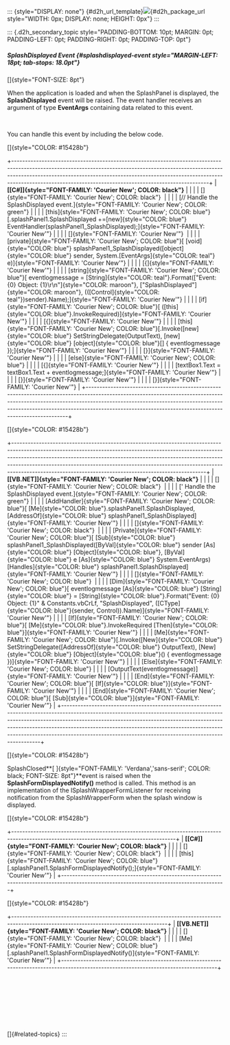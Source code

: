 ::: {style="DISPLAY: none"}
[](ms-xhelp:///?Id=d2h_url_template){#d2h_url_template}![](!package_url!){#d2h_package_url style="WIDTH: 0px; DISPLAY: none; HEIGHT: 0px"}
:::

::: {.d2h_secondary_topic style="PADDING-BOTTOM: 10pt; MARGIN: 0pt; PADDING-LEFT: 0pt; PADDING-RIGHT: 0pt; PADDING-TOP: 0pt"}
##### SplashDisplayed Event {#splashdisplayed-event style="MARGIN-LEFT: 18pt; tab-stops: 18.0pt"}

[]{style="FONT-SIZE: 8pt"} 

When the application is loaded and when the SplashPanel is displayed, the **SplashDisplayed** event will be raised. The event handler receives an argument of type **EventArgs** containing data related to this event.

 

You can handle this event by including the below code.

[]{style="COLOR: #15428b"} 

+-----------------------------------------------------------------------------------------------------------------------------------------------------------------------------------------------------------------------------------------------------------------------------------------------------------------+
| **[\[C#\]]{style="FONT-FAMILY: 'Courier New'; COLOR: black"}**                                                                                                                                                                                                                                                  |
|                                                                                                                                                                                                                                                                                                                 |
| []{style="FONT-FAMILY: 'Courier New'; COLOR: black"}                                                                                                                                                                                                                                                            |
|                                                                                                                                                                                                                                                                                                                 |
| [// Handle the SplashDisplayed event.]{style="FONT-FAMILY: 'Courier New'; COLOR: green"}                                                                                                                                                                                                                        |
|                                                                                                                                                                                                                                                                                                                 |
| [this]{style="FONT-FAMILY: 'Courier New'; COLOR: blue"}[.splashPanel1.SplashDisplayed +=[new]{style="COLOR: blue"} EventHandler(splashPanel1_SplashDisplayed);]{style="FONT-FAMILY: 'Courier New'"}                                                                                                             |
|                                                                                                                                                                                                                                                                                                                 |
| []{style="FONT-FAMILY: 'Courier New'"}                                                                                                                                                                                                                                                                          |
|                                                                                                                                                                                                                                                                                                                 |
| [private]{style="FONT-FAMILY: 'Courier New'; COLOR: blue"}[ [void]{style="COLOR: blue"} splashPanel1_SplashDisplayed([object]{style="COLOR: blue"} sender, System.[EventArgs]{style="COLOR: teal"} e)]{style="FONT-FAMILY: 'Courier New'"}                                                                      |
|                                                                                                                                                                                                                                                                                                                 |
| [{]{style="FONT-FAMILY: 'Courier New'"}                                                                                                                                                                                                                                                                         |
|                                                                                                                                                                                                                                                                                                                 |
| [string]{style="FONT-FAMILY: 'Courier New'; COLOR: blue"}[ eventlogmessage = [String]{style="COLOR: teal"}.Format([\"Event: {0} Object: {1}\\r\\n\"]{style="COLOR: maroon"}, [\"SplashDisplayed\"]{style="COLOR: maroon"}, (([Control]{style="COLOR: teal"})sender).Name);]{style="FONT-FAMILY: 'Courier New'"} |
|                                                                                                                                                                                                                                                                                                                 |
| [if]{style="FONT-FAMILY: 'Courier New'; COLOR: blue"}[ ([this]{style="COLOR: blue"}.InvokeRequired)]{style="FONT-FAMILY: 'Courier New'"}                                                                                                                                                                        |
|                                                                                                                                                                                                                                                                                                                 |
| [{]{style="FONT-FAMILY: 'Courier New'"}                                                                                                                                                                                                                                                                         |
|                                                                                                                                                                                                                                                                                                                 |
| [this]{style="FONT-FAMILY: 'Courier New'; COLOR: blue"}[.Invoke([new]{style="COLOR: blue"} SetStringDelegate(OutputText), [new]{style="COLOR: blue"} [object]{style="COLOR: blue"}\[\] { eventlogmessage });]{style="FONT-FAMILY: 'Courier New'"}                                                               |
|                                                                                                                                                                                                                                                                                                                 |
| [}]{style="FONT-FAMILY: 'Courier New'"}                                                                                                                                                                                                                                                                         |
|                                                                                                                                                                                                                                                                                                                 |
| [else]{style="FONT-FAMILY: 'Courier New'; COLOR: blue"}                                                                                                                                                                                                                                                         |
|                                                                                                                                                                                                                                                                                                                 |
| [{]{style="FONT-FAMILY: 'Courier New'"}                                                                                                                                                                                                                                                                         |
|                                                                                                                                                                                                                                                                                                                 |
| [textBox1.Text = textBox1.Text + eventlogmessage;]{style="FONT-FAMILY: 'Courier New'"}                                                                                                                                                                                                                          |
|                                                                                                                                                                                                                                                                                                                 |
| [}]{style="FONT-FAMILY: 'Courier New'"}                                                                                                                                                                                                                                                                         |
|                                                                                                                                                                                                                                                                                                                 |
| [}]{style="FONT-FAMILY: 'Courier New'"}                                                                                                                                                                                                                                                                         |
+-----------------------------------------------------------------------------------------------------------------------------------------------------------------------------------------------------------------------------------------------------------------------------------------------------------------+

[]{style="COLOR: #15428b"} 

+----------------------------------------------------------------------------------------------------------------------------------------------------------------------------------------------------------------------------------------------------------------------------------------------------------------------------------------------------------------------------------------------+
| **[\[VB.NET\]]{style="FONT-FAMILY: 'Courier New'; COLOR: black"}**                                                                                                                                                                                                                                                                                                                           |
|                                                                                                                                                                                                                                                                                                                                                                                              |
| []{style="FONT-FAMILY: 'Courier New'; COLOR: black"}                                                                                                                                                                                                                                                                                                                                         |
|                                                                                                                                                                                                                                                                                                                                                                                              |
| [\' Handle the SplashDisplayed event.]{style="FONT-FAMILY: 'Courier New'; COLOR: green"}                                                                                                                                                                                                                                                                                                     |
|                                                                                                                                                                                                                                                                                                                                                                                              |
| [AddHandler]{style="FONT-FAMILY: 'Courier New'; COLOR: blue"}[ [Me]{style="COLOR: blue"}.splashPanel1.SplashDisplayed, [AddressOf]{style="COLOR: blue"} splashPanel1_SplashDisplayed]{style="FONT-FAMILY: 'Courier New'"}                                                                                                                                                                    |
|                                                                                                                                                                                                                                                                                                                                                                                              |
| []{style="FONT-FAMILY: 'Courier New'; COLOR: black"}                                                                                                                                                                                                                                                                                                                                         |
|                                                                                                                                                                                                                                                                                                                                                                                              |
| [Private]{style="FONT-FAMILY: 'Courier New'; COLOR: blue"}[ [Sub]{style="COLOR: blue"} splashPanel1_SplashDisplayed([ByVal]{style="COLOR: blue"} sender [As]{style="COLOR: blue"} [Object]{style="COLOR: blue"}, [ByVal]{style="COLOR: blue"} e [As]{style="COLOR: blue"} System.EventArgs) [Handles]{style="COLOR: blue"} splashPanel1.SplashDisplayed]{style="FONT-FAMILY: 'Courier New'"} |
|                                                                                                                                                                                                                                                                                                                                                                                              |
| []{style="FONT-FAMILY: 'Courier New'; COLOR: blue"}                                                                                                                                                                                                                                                                                                                                          |
|                                                                                                                                                                                                                                                                                                                                                                                              |
| [Dim]{style="FONT-FAMILY: 'Courier New'; COLOR: blue"}[ eventlogmessage [As]{style="COLOR: blue"} [String]{style="COLOR: blue"} = [String]{style="COLOR: blue"}.Format(\"Event: {0} Object: {1}\" & Constants.vbCrLf, \"SplashDisplayed\", ([CType]{style="COLOR: blue"}(sender, Control)).Name)]{style="FONT-FAMILY: 'Courier New'"}                                                        |
|                                                                                                                                                                                                                                                                                                                                                                                              |
| [If]{style="FONT-FAMILY: 'Courier New'; COLOR: blue"}[ [Me]{style="COLOR: blue"}.InvokeRequired [Then]{style="COLOR: blue"}]{style="FONT-FAMILY: 'Courier New'"}                                                                                                                                                                                                                             |
|                                                                                                                                                                                                                                                                                                                                                                                              |
| [Me]{style="FONT-FAMILY: 'Courier New'; COLOR: blue"}[.Invoke([New]{style="COLOR: blue"} SetStringDelegate([AddressOf]{style="COLOR: blue"} OutputText), [New]{style="COLOR: blue"} [Object]{style="COLOR: blue"}() { eventlogmessage })]{style="FONT-FAMILY: 'Courier New'"}                                                                                                                |
|                                                                                                                                                                                                                                                                                                                                                                                              |
| [Else]{style="FONT-FAMILY: 'Courier New'; COLOR: blue"}                                                                                                                                                                                                                                                                                                                                      |
|                                                                                                                                                                                                                                                                                                                                                                                              |
| [OutputText(eventlogmessage)]{style="FONT-FAMILY: 'Courier New'"}                                                                                                                                                                                                                                                                                                                            |
|                                                                                                                                                                                                                                                                                                                                                                                              |
| [End]{style="FONT-FAMILY: 'Courier New'; COLOR: blue"}[ [If]{style="COLOR: blue"}]{style="FONT-FAMILY: 'Courier New'"}                                                                                                                                                                                                                                                                       |
|                                                                                                                                                                                                                                                                                                                                                                                              |
| [End]{style="FONT-FAMILY: 'Courier New'; COLOR: blue"}[ [Sub]{style="COLOR: blue"}]{style="FONT-FAMILY: 'Courier New'"}                                                                                                                                                                                                                                                                      |
+----------------------------------------------------------------------------------------------------------------------------------------------------------------------------------------------------------------------------------------------------------------------------------------------------------------------------------------------------------------------------------------------+

[]{style="COLOR: #15428b"} 

SplashClosed**[ ]{style="FONT-FAMILY: 'Verdana','sans-serif'; COLOR: black; FONT-SIZE: 8pt"}**event is raised when the **SplashFormDisplayedNotify()** method is called. This method is an implementation of the ISplashWrapperFormListener for receiving notification from the SplashWrapperForm when the splash window is displayed.

[]{style="COLOR: #15428b"} 

+-----------------------------------------------------------------------------------------------------------------------------------------+
| **[\[C#\]]{style="FONT-FAMILY: 'Courier New'; COLOR: black"}**                                                                          |
|                                                                                                                                         |
| []{style="FONT-FAMILY: 'Courier New'; COLOR: black"}                                                                                    |
|                                                                                                                                         |
| [this]{style="FONT-FAMILY: 'Courier New'; COLOR: blue"}[.splashPanel1.SplashFormDisplayedNotify();]{style="FONT-FAMILY: 'Courier New'"} |
+-----------------------------------------------------------------------------------------------------------------------------------------+

[]{style="COLOR: #15428b"} 

+--------------------------------------------------------------------------------------------------------------------------------------+
| **[\[VB.NET\]]{style="FONT-FAMILY: 'Courier New'; COLOR: black"}**                                                                   |
|                                                                                                                                      |
| []{style="FONT-FAMILY: 'Courier New'; COLOR: black"}                                                                                 |
|                                                                                                                                      |
| [Me]{style="FONT-FAMILY: 'Courier New'; COLOR: blue"}[.splashPanel1.SplashFormDisplayedNotify()]{style="FONT-FAMILY: 'Courier New'"} |
+--------------------------------------------------------------------------------------------------------------------------------------+

 

 

 

 

[]{#related-topics}
:::
